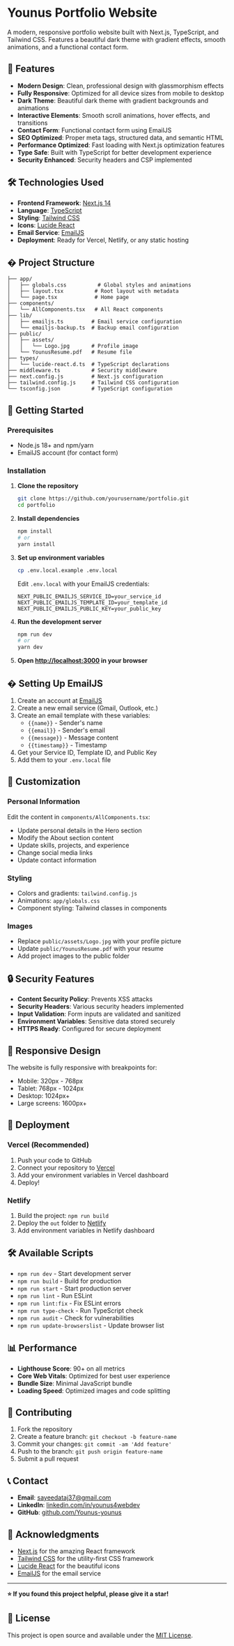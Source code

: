 # Younus Portfolio Website

A modern, responsive portfolio website built with Next.js, TypeScript, and Tailwind CSS. Features a beautiful dark theme with gradient effects, smooth animations, and a functional contact form.

## 🚀 Features

- **Modern Design**: Clean, professional design with glassmorphism effects
- **Fully Responsive**: Optimized for all device sizes from mobile to desktop
- **Dark Theme**: Beautiful dark theme with gradient backgrounds and animations
- **Interactive Elements**: Smooth scroll animations, hover effects, and transitions
- **Contact Form**: Functional contact form using EmailJS
- **SEO Optimized**: Proper meta tags, structured data, and semantic HTML
- **Performance Optimized**: Fast loading with Next.js optimization features
- **Type Safe**: Built with TypeScript for better development experience
- **Security Enhanced**: Security headers and CSP implemented

## 🛠️ Technologies Used

- **Frontend Framework**: [Next.js 14](https://nextjs.org/)
- **Language**: [TypeScript](https://www.typescriptlang.org/)
- **Styling**: [Tailwind CSS](https://tailwindcss.com/)
- **Icons**: [Lucide React](https://lucide.dev/)
- **Email Service**: [EmailJS](https://www.emailjs.com/)
- **Deployment**: Ready for Vercel, Netlify, or any static hosting


## � Project Structure

```
├── app/
│   ├── globals.css          # Global styles and animations
│   ├── layout.tsx          # Root layout with metadata
│   └── page.tsx            # Home page
├── components/
│   └── AllComponents.tsx   # All React components
├── lib/
│   ├── emailjs.ts         # Email service configuration
│   └── emailjs-backup.ts  # Backup email configuration
├── public/
│   ├── assets/
│   │   └── Logo.jpg       # Profile image
│   └── YounusResume.pdf   # Resume file
├── types/
│   └── lucide-react.d.ts  # TypeScript declarations
├── middleware.ts          # Security middleware
├── next.config.js         # Next.js configuration
├── tailwind.config.js     # Tailwind CSS configuration
└── tsconfig.json          # TypeScript configuration
```

## 🚀 Getting Started

### Prerequisites

- Node.js 18+ and npm/yarn
- EmailJS account (for contact form)

### Installation

1. **Clone the repository**
   ```bash
   git clone https://github.com/yourusername/portfolio.git
   cd portfolio
   ```

2. **Install dependencies**
   ```bash
   npm install
   # or
   yarn install
   ```

3. **Set up environment variables**
   ```bash
   cp .env.local.example .env.local
   ```
   
   Edit `.env.local` with your EmailJS credentials:
   ```env
   NEXT_PUBLIC_EMAILJS_SERVICE_ID=your_service_id
   NEXT_PUBLIC_EMAILJS_TEMPLATE_ID=your_template_id
   NEXT_PUBLIC_EMAILJS_PUBLIC_KEY=your_public_key
   ```

4. **Run the development server**
   ```bash
   npm run dev
   # or
   yarn dev
   ```

5. **Open [http://localhost:3000](http://localhost:3000) in your browser**

## � Setting Up EmailJS

1. Create an account at [EmailJS](https://www.emailjs.com/)
2. Create a new email service (Gmail, Outlook, etc.)
3. Create an email template with these variables:
   - `{{name}}` - Sender's name
   - `{{email}}` - Sender's email
   - `{{message}}` - Message content
   - `{{timestamp}}` - Timestamp
4. Get your Service ID, Template ID, and Public Key
5. Add them to your `.env.local` file

## 🎨 Customization

### Personal Information
Edit the content in `components/AllComponents.tsx`:
- Update personal details in the Hero section
- Modify the About section content
- Update skills, projects, and experience
- Change social media links
- Update contact information

### Styling
- Colors and gradients: `tailwind.config.js`
- Animations: `app/globals.css`
- Component styling: Tailwind classes in components

### Images
- Replace `public/assets/Logo.jpg` with your profile picture
- Update `public/YounusResume.pdf` with your resume
- Add project images to the public folder

## 🔒 Security Features

- **Content Security Policy**: Prevents XSS attacks
- **Security Headers**: Various security headers implemented
- **Input Validation**: Form inputs are validated and sanitized
- **Environment Variables**: Sensitive data stored securely
- **HTTPS Ready**: Configured for secure deployment

## 📱 Responsive Design

The website is fully responsive with breakpoints for:
- Mobile: 320px - 768px
- Tablet: 768px - 1024px
- Desktop: 1024px+
- Large screens: 1600px+

## 🚀 Deployment

### Vercel (Recommended)
1. Push your code to GitHub
2. Connect your repository to [Vercel](https://vercel.com)
3. Add your environment variables in Vercel dashboard
4. Deploy!

### Netlify
1. Build the project: `npm run build`
2. Deploy the `out` folder to [Netlify](https://netlify.com)
3. Add environment variables in Netlify dashboard

## 🛠️ Available Scripts

- `npm run dev` - Start development server
- `npm run build` - Build for production
- `npm run start` - Start production server
- `npm run lint` - Run ESLint
- `npm run lint:fix` - Fix ESLint errors
- `npm run type-check` - Run TypeScript check
- `npm run audit` - Check for vulnerabilities
- `npm run update-browserslist` - Update browser list

## 📊 Performance

- **Lighthouse Score**: 90+ on all metrics
- **Core Web Vitals**: Optimized for best user experience
- **Bundle Size**: Minimal JavaScript bundle
- **Loading Speed**: Optimized images and code splitting

## 🤝 Contributing

1. Fork the repository
2. Create a feature branch: `git checkout -b feature-name`
3. Commit your changes: `git commit -am 'Add feature'`
4. Push to the branch: `git push origin feature-name`
5. Submit a pull request

## 📞 Contact

- **Email**: sayeedataj37@gmail.com
- **LinkedIn**: [linkedin.com/in/younus4webdev](https://www.linkedin.com/in/younus4webdev/)
- **GitHub**: [github.com/Younus-younus](https://github.com/Younus-younus)

## 🙏 Acknowledgments

- [Next.js](https://nextjs.org/) for the amazing React framework
- [Tailwind CSS](https://tailwindcss.com/) for the utility-first CSS framework
- [Lucide React](https://lucide.dev/) for the beautiful icons
- [EmailJS](https://www.emailjs.com/) for the email service

---

**⭐ If you found this project helpful, please give it a star!**

## 📄 License

This project is open source and available under the [MIT License](LICENSE).
